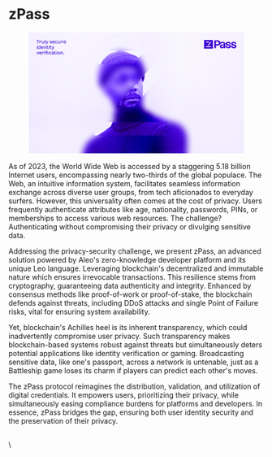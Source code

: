 # zPass

<figure><img src="../../.gitbook/assets/Main.jpg" alt=""><figcaption></figcaption></figure>

As of 2023, the World Wide Web is accessed by a staggering 5.18 billion Internet users, encompassing nearly two-thirds of the global populace. The Web, an intuitive information system, facilitates seamless information exchange across diverse user groups, from tech aficionados to everyday surfers. However, this universality often comes at the cost of privacy. Users frequently authenticate attributes like age, nationality, passwords, PINs, or memberships to access various web resources. The challenge? Authenticating without compromising their privacy or divulging sensitive data.

Addressing the privacy-security challenge, we present zPass, an advanced solution powered by Aleo's zero-knowledge developer platform and its unique Leo language. Leveraging blockchain's decentralized and immutable nature which ensures irrevocable transactions. This resilience stems from cryptography, guaranteeing data authenticity and integrity. Enhanced by consensus methods like proof-of-work or proof-of-stake, the blockchain defends against threats, including DDoS attacks and single Point of Failure risks, vital for ensuring system availability.

Yet, blockchain's Achilles heel is its inherent transparency, which could inadvertently compromise user privacy. Such transparency makes blockchain-based systems robust against threats but simultaneously deters potential applications like identity verification or gaming. Broadcasting sensitive data, like one's passport, across a network is untenable, just as a Battleship game loses its charm if players can predict each other's moves.

The zPass protocol reimagines the distribution, validation, and utilization of digital credentials. It empowers users, prioritizing their privacy, while simultaneously easing compliance burdens for platforms and developers. In essence, zPass bridges the gap, ensuring both user identity security and the preservation of their privacy.

##

##

##

##

\
